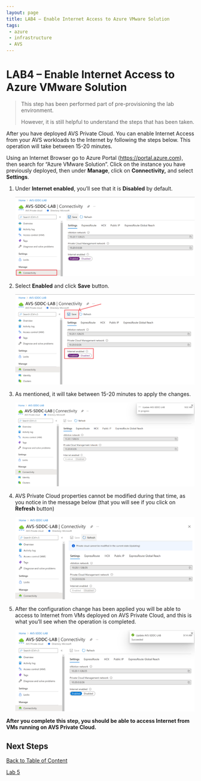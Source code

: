 ```yaml
---
layout: page
title: LAB4 – Enable Internet Access to Azure VMware Solution
tags: 
 - azure
 - infrastructure
 - AVS
---
```


# LAB4 – Enable Internet Access to Azure VMware Solution

> This step has been performed part of pre-provisioning the lab environment.  
>
> However, it is still helpful to understand the steps that has been taken.

After you have deployed AVS Private Cloud. You can enable Internet Access from
your AVS workloads to the Internet by following the steps below. This operation
will take between 15-20 minutes.

Using an Internet Browser go to Azure Portal (<https://portal.azure.com>), then
search for “Azure VMware Solution”. Click on the instance you have previously
deployed, then under **Manage**, click on **Connectivity,** and select
**Settings**.

1. Under **Internet enabled**, you’ll see that it is **Disabled** by default.

    ![enable connectivity](media/lab-4/enable-connectivity.png)

2. Select **Enabled** and click **Save** button.

    ![save connectivity](media/lab-4/save-connectivity.png)

3. As mentioned, it will take between 15-20 minutes to apply the changes.

    ![applying changes](media/lab-4/applying-changes.png)

4. AVS Private Cloud properties cannot be modified during that time, as you
   notice in the message below (that you will see if you click on **Refresh**
   button)

    ![connectivity in read only](media/lab-4/read-only.png)

5. After the configuration change has been applied you will be able to access
   to Internet from VMs deployed on AVS Private Cloud, and this is what you’ll
   see when the operation is completed.

    ![changes complete](media/lab-4/changes-complete.png)

**After you complete this step, you should be able to access Internet from VMs
running on AVS Private Cloud.**

## Next Steps

[Back to Table of Content](toc.md#table-of-contents)

[Lab 5](lab-5.md)
